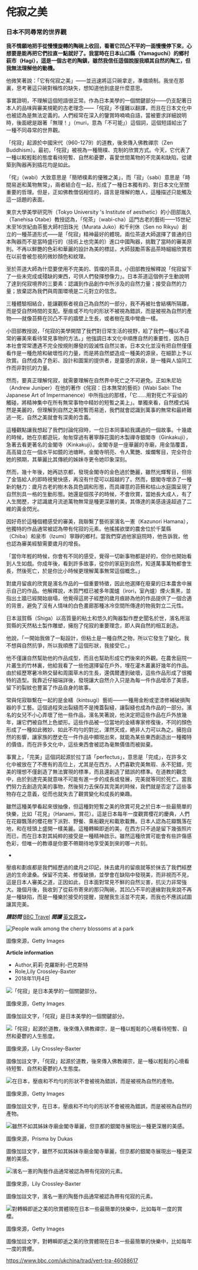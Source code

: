 # 侘寂之美

### 日本不同尋常的世界觀




**我不情願地把手從慢慢旋轉的陶碗上收回，看著它凹凸不平的一面慢慢停下來，心想要是能再把它們拉直一點就好了。我當時在日本山口縣（Yamaguchi）的鄉村萩市（Hagi），這是一個古老的陶鎮，雖然我信任這個說服我順其自然的陶工，但我無法理解他的動機。**

他微笑著說：「它有侘寂之美」——並迅速將這只碗拿走，凖備燒制。我坐在那裏，思考著這只碗對稱性的缺失，想知道他到底是什麼意思。

事實證明，不理解這個短語很正常。作為日本美學的一個關鍵部分——仍支配著日本人的品味與審美規範的古老理念——「侘寂」不僅難以翻譯，而且在日本文化中也被認為是無法定義的。人們經常在深入的鑒賞時喃喃自語，當被要求詳細說明時，後面總是跟著「無理！」（muri，意為「不可能」）這個詞，這個短語給出了一種不同尋常的世界觀。



「侘寂」起源於中國宋代（960-1279）的道教，後來傳入佛教禪宗（Zen Buddhism）。最初，「侘寂」被視為一種簡樸、克制的欣賞方式。今天，它代表了一種以較輕鬆的態度看待短暫、自然和憂鬱，喜愛世間萬物的不完美和缺陷，從建築到陶器再到插花均是如此。

「侘」（wabi）大致意思是「簡陋樸素的優雅之美」，而「寂」（sabi）意思是「時間易逝和萬物無常」，兩者結合在一起，形成了一種日本獨有的、對日本文化至關重要的哲理。但是，正如佛教僧侶相信的，語言是理解的敵人，這種描述只能觸及這一話題的表面。

東京大學美學研究所（Tokyo University 's Institute of aesthetic）的小田部胤久（Tanehisa Otabe）教授認為，「侘茶」（wabi-cha）這門古老的藝術——15世紀末至16世紀由茶藝大師村田珠光（Murata Juko）和千利休（Sen no Rikyu）創立的一種茶道形式——是「侘寂」精神最好的體現。兩位茶道大師選擇了普通的日本陶器而不是當時盛行的（技術上也完美的）進口中國陶器，挑戰了當時的審美原則。不再以鮮艷的色彩和華麗的設計為美的標誌，大師鼓勵茶客品茶時細細欣賞若在以前會被忽視的微妙顏色和紋理。

至於茶道大師為什麼要使用不完美的、質樸的茶具，小田部教授解釋說「侘寂留下了一些未完成或殘缺的東西，可供人們發揮想像力」。日本茶道這個例子生動說明了達到侘寂境界的三要素：認識到作品創作中所涉及的自然力量；接受自然的力量；放棄認為我們與周圍環境是二元對立的信念。

三種體驗相結合，能讓觀察者視自己為自然的一部分，我不再被社會結構所隔離，而是受自然時間的支配。壓痕或不均勻的形狀不被視為錯誤，而是被視為自然的產物——就像苔蘚在凹凸不平的牆壁上生長，或者樹在風中彎曲一樣。

小田部教授說，「侘寂的美學開闊了我們對日常生活的視野，給了我們一種以不尋常的審美來看待常見事物的方法。」他強調日本文化中順應自然的重要性，因為日本社會常常遭遇不完全按規則爆發的毀滅性自然災害。日本文化並沒有把自然僅僅看作是一種危險和破壞性的力量，而是將自然塑造成一種美的源泉，在細節上予以欣賞。自然成為了色彩、設計和圖案的提供者，是靈感的源泉，是一種與人協同工作而非對抗的力量。


然而，要真正理解侘寂，就需要理解在自然界中死亡之不可避免。正如朱尼珀（Andrew Juniper）在他的著作《侘寂：日本無常的藝術》(Wabi Sabi: The Japanese Art of Impermanence）中所指出的那樣，「它……用對死亡不妥協的觸碰，將精神集中在所有無常事物中精妙的短暫之美上」。單獨來看，自然模式純然是美麗的，但理解到自然之美短暫而易逝，我們就會認識到萬事的無常和最終難逃一死，自然之美就會有深奧的含義。

這種觀點讓我想起了我們討論侘寂時，一位日本同事給我講過的一個故事。十幾歲的時候，她在京都遊玩，匆匆穿過有著寧靜花園的木製禪寺銀閣寺（Ginkakuji），急著去看更著名的金閣寺（Kinkakuji）。金閣寺是一座華麗的寺廟，用金箔覆蓋，高高聳立在一個水平如鏡的池塘畔。金閣寺明亮、令人驚艷、燦爛奪目，完全符合她的預期，其華麗比其傳統的姊妹寺更令她印象深刻。

然而，幾十年後，她再訪京都，發現金閣寺的金色過於艷麗，雖然光輝奪目，但除了金箔給人的即時視覺快感，再沒有什麼可以超越的了。然而，銀閣寺增添了一種新的魅力：歲月古老的樹木各具色調和形態，而具禪意的苔蘚和枯山水庭園呈現了自然別具一格的生動形態。她還是個孩子的時候，不會欣賞，當她長大成人，有了人生閲歷，才認識歲月流逝萬物無常是種更深層的美，其傳達的美感遠遠超過了二維的黃金閃光。



因好奇於這種個體感受的審美，我聯繫了藝術家濱名一憲（Kazunori Hamana），他獨特的作品通常被認為帶有侘寂的元素。他搖搖欲墜的農舍位於千葉縣（Chiba）和泉市（Izumi）寧靜的鄉村。當我們穿過他家庭院時，他告訴我，他也認為審美經驗需要歲月的增長。

「當你年輕的時候，你會有不同的感受，覺得一切新事物都是好的，但你也開始看到人生如戲。你成年後，看到許多故事，從你的家庭到自然，知道萬事萬物都會生長，然後死亡，於是你比小時候更理解萬事無常這個概念。」

對歲月留痕的欣賞是濱名作品的一個重要特徵，因此他選擇在廢棄的日本農舍中展示自己的作品。他解釋說，木質門框已被多年圍爐（irori，室內爐）煙火熏黑，並指出土牆已經開始崩塌，他覺得這房子經歷的歲月痕跡為他的作品提供了一個合適的背景，避免了沒有人情味的白色畫廊那種冰冷空間所傳達的物我對立二元性。



日本滋賀縣（Shiga）以高質量的粘土和悠久的陶器製作歷史聞名於世，濱名用滋賀縣的天然粘土製作雕塑，擁抱了侘寂的重要理念，即人與自然的相互創造。

他說，「一開始我做了一點設計，但粘土是一種自然之物，所以它發生了變化。我不想與自然抗爭，所以我順應了這個形狀，我接受它。」

他不僅讓自然幫助他的作品成型，而且也幫助形成它們後來的外觀。在農舍庭院一片叢生的竹林裏，他給我看了一些他選擇留在戶外，埋在灌木叢裏好幾年的作品。由於經歷寒暑冷熱交替和周圍草木的生長，還偶爾遭到破壞，這些作品形成了很獨特的造型。我靠近仔細端詳後，發現讓大自然介入只是為每一件作品增添了美感，留下的裂紋也豐富了作品自身的故事。



常與侘寂聯繫在一起的是金繕（kintsugi）藝術——一種用金粉或塗漆修補破損陶器的手工藝。這個過程突出裂縫而不是掩蓋裂縫，讓裂縫也成為作品的一部分。濱名的女兒不小心弄壞了他一些作品，濱名笑著說，他決定把這些作品在戶外放幾年，讓它們被自然上色塑形。這些作品被一位當地的金繕專家修復後，不同的顏色形成了一種如此微妙、如此不均勻的對比，渾然天成，絶非人力可以為之。擁抱自然的影響，讓家族的歷史在一件作品中顯現出來，就能為某些東西創造出一種獨特的價值，而在許多文化中，這些東西會被認為毫無價值而被拋棄。

事實上，「完美」這個詞起源於拉丁語「perfectus」，意思是「完成」，在許多文化中被放在了不應有的高位上，尤其是在西方。人們喜歡完美無瑕、永不犯錯，完美的理想不僅創造了無法實現的標凖，而且還創造了錯誤的標凖。在道教的觀念中，由於到達完美就意味不可能有進一步的成長或發展，完美就等同於死亡。當我們努力去創造完美的事物，然後努力去保存其完美的時候，我們就是否定了這些事物存在之意義，從而也就失去了觀賞變化和成長的樂趣。

雖然這種美學看起來很抽像，但這種對短暫之美的欣賞可見之於日本一些最簡單的快樂，比如「花見」（Hanami，賞花）。這是日本每年一度觀賞櫻花的慶典，人們在花瓣飄落的櫻花樹下派對、野餐、乘船觀光和載歌載舞。日本人認為花瓣飄落在地，和在枝頭上盛開一樣美麗。這種轉瞬即逝的美，在西方只不過是留下幾張照片而已，而在日本對其純粹的接受是一種精神啟示。雖然這種欣賞可能會有些許傷感色彩，但唯一的教導是你要不帶期待地享受美到來的哪一片刻。

- 



壓痕和劃痕都是我們經歷過的歲月之印記，抹去歲月的留痕就等於抹去了我們經歷過的生命滄桑。保留不完美、修復破損，並學會在缺陷中發現美，而非視而不見，這是日本人審美之道，正因如此，日本面對常見不鮮的自然災害，抗災力非常強大。幾個月後，我收到了從萩市寄來的那只陶碗，其凹凸不平的邊緣對我來說不再是一種缺陷，而是一種樂於接受的提醒，提醒我生活並不完美，而我也不應該試圖讓其完美。

***請訪問*** [BBC Travel](https://www.bbc.com/travel) ***閲讀*** [英文原文](https://www.bbc.com/travel/story/20181021-japans-unusual-way-to-view-the-world)***。***




![People walk among the cherry blossoms at a park](https://ichef.bbci.co.uk/ace/ws/640/cpsprodpb/0CB8/production/_104165230_gettyimages-1012385662_1024.jpg.webp)

圖像來源，Getty Images

**Article information**

- Author,莉莉·克羅斯利-巴克斯特
- Role,Lily Crossley-Baxter
- 2018年11月4日



![「侘寂」是日本美學的一個關鍵部分。](https://ichef.bbci.co.uk/ace/ws/640/cpsprodpb/1B90/production/_104165070_gettyimages-513099654_1024.jpg.webp)

圖像來源，Getty Images

圖像加註文字，「侘寂」是日本美學的一個關鍵部分。



![「侘寂」起源於道教，後來傳入佛教禪宗，是一種以輕鬆的心境看待短暫、自然和憂鬱的人生態度。](https://ichef.bbci.co.uk/ace/ws/640/cpsprodpb/69B0/production/_104165072_p06pbzd7.jpg.webp)

圖像來源，Lily Crossley-Baxter

圖像加註文字，「侘寂」起源於道教，後來傳入佛教禪宗，是一種以輕鬆的心境看待短暫、自然和憂鬱的人生態度。


![在日本，壓痕和不均勻的形狀不會被視為錯誤，而是被視為自然的產物。](https://ichef.bbci.co.uk/ace/ws/640/cpsprodpb/B7D0/production/_104165074_gettyimages-492808879_1024.jpg.webp)

圖像來源，Getty Images

圖像加註文字，在日本，壓痕和不均勻的形狀不會被視為錯誤，而是被視為自然的產物。

![雖然不如其姊妹寺廟金閣寺華麗，但京都的銀閣寺展現出一種更深層的美感。](https://ichef.bbci.co.uk/ace/ws/640/cpsprodpb/14402/production/_104164928_gettyimages-906038128_1024.jpg.webp)

圖像來源，Prisma by Dukas

圖像加註文字，雖然不如其姊妹寺廟金閣寺華麗，但京都的銀閣寺展現出一種更深層的美感。

![濱名一憲的陶藝作品通常被認為帶有侘寂的元素。](https://ichef.bbci.co.uk/ace/ws/640/cpsprodpb/105F0/production/_104165076_p06pc06k.jpg.webp)

圖像來源，Lily Crossley-Baxter

圖像加註文字，濱名一憲的陶藝作品通常被認為帶有侘寂的元素。




![對轉瞬即逝之美的欣賞體現在日本一些最簡單的快樂中，比如每年一度的賞櫻。](https://ichef.bbci.co.uk/ace/ws/640/cpsprodpb/15410/production/_104165078_gettyimages-944489138_1024.jpg.webp)

圖像來源，Getty Images

圖像加註文字，對轉瞬即逝之美的欣賞體現在日本一些最簡單的快樂中，比如每年一度的賞櫻。








https://www.bbc.com/ukchina/trad/vert-tra-46088617


